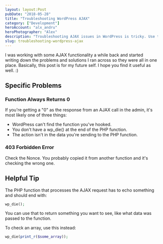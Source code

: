 ```yaml
---
layout: layout:Post
pubDate: "2018-05-28"
title: "Troubleshooting WordPress AJAX"
category: ["Development"]
heroAccount: "alx_andru"
heroPhotographer: "Alex"
description: "Troubleshooting AJAX issues in WordPress is tricky. Use these two ways (and a tip) to debug AJAX issues while building your plugin or theme."
slug: troubleshooting-wordpress-ajax
---
```


I was working with some AJAX functionality a while back and started writing down the problems and solutions I ran across so they were all in one place. Basically, this post is for my future self. I hope you find it useful as well. :)

## Specific Problems

### Function Always Returns 0

If you're getting a "0" as the response from an AJAX call in the admin, it's most likely one of three things:

- WordPress can't find the function you've hooked.
- You don't have a wp_die() at the end of the PHP function.
- The action isn't in the data you're sending to the PHP function.

### 403 Forbidden Error

Check the Nonce. You probably copied it from another function and it's checking the wrong one.

## Helpful Tip

The PHP function that processes the AJAX request has to echo something and should end with:

```php
wp_die();
```

You can use that to return something you want to see, like what data was passed to the function.

To check an array, use this instead:

```php
wp_die(print_r($some_array));
```
